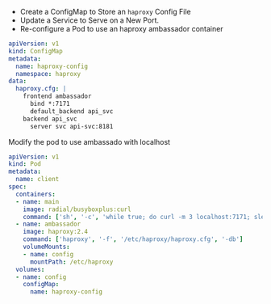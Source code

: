 - Create a ConfigMap to Store an `haproxy` Config File
- Update a Service to Serve on a New Port.
- Re-configure a Pod to use an haproxy ambassador container

```yaml
apiVersion: v1
kind: ConfigMap
metadata:
  name: haproxy-config
  namespace: haproxy
data:
  haproxy.cfg: |
    frontend ambassador
      bind *:7171
      default_backend api_svc
    backend api_svc
      server svc api-svc:8181
```
Modify the pod to use ambassado with localhost

```yaml
apiVersion: v1
kind: Pod
metadata:
  name: client
spec:
  containers:
  - name: main
    image: radial/busyboxplus:curl
    command: ['sh', '-c', 'while true; do curl -m 3 localhost:7171; sleep 5; done']
  - name: ambassador
    image: haproxy:2.4
    command: ['haproxy', '-f', '/etc/haproxy/haproxy.cfg', '-db']
    volumeMounts:
    - name: config
      mountPath: /etc/haproxy
  volumes:
  - name: config
    configMap:
      name: haproxy-config
```
